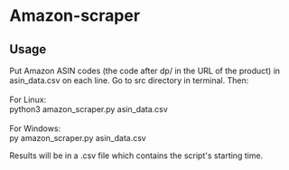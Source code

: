 # Amazon-scraper
## Usage
Put Amazon ASIN codes (the code after dp/ in the URL of the product) in asin_data.csv on each line.
Go to src directory in terminal. Then:
<br><br>For Linux:
<br>python3 amazon_scraper.py asin_data.csv
<br><br>For Windows:
<br>py amazon_scraper.py asin_data.csv

Results will be in a .csv file which contains the script's starting time.
